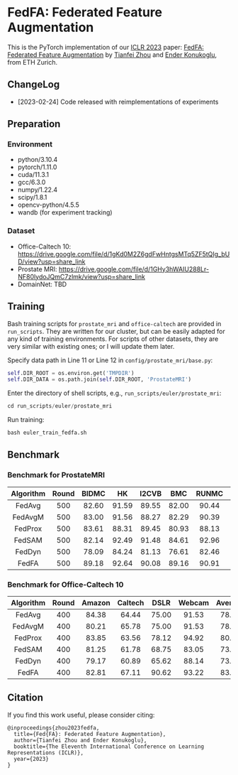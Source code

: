 # FedFA: Federated Feature Augmentation

This is the PyTorch implementation of our [ICLR 2023](https://iclr.cc/) paper: [FedFA: Federated Feature Augmentation](https://openreview.net/pdf?id=U9yFP90jU0)
by [Tianfei Zhou](https://www.tfzhou.com/) and [Ender Konukoglu](https://scholar.google.com/citations?user=OeEMrhQAAAAJ&hl=en), from ETH Zurich.

## ChangeLog

* [2023-02-24] Code released with reimplementations of experiments

## Preparation

### Environment

* python/3.10.4
* pytorch/1.11.0
* cuda/11.3.1
* gcc/6.3.0
* numpy/1.22.4
* scipy/1.8.1
* opencv-python/4.5.5
* wandb (for experiment tracking)

### Dataset

* Office-Caltech 10: https://drive.google.com/file/d/1gKd0M2Z6gdFwHntgsMTq5ZF5tQIg_bUD/view?usp=share_link
* Prostate MRI: https://drive.google.com/file/d/1GHy3hWAIU288Lr-NF80lydoJQmC7zlmk/view?usp=share_link
* DomainNet: TBD

## Training

Bash training scripts for `prostate_mri` and `office-caltech` are provided in `run_scripts`. 
They are written for our cluster, but can be easily adapted
for any kind of training environments. 
For scripts of other datasets, they are very similar with existing ones; or I will update them later.


Specify data path in Line 11 or Line 12 in `config/prostate_mri/base.py`:
```python
self.DIR_ROOT = os.environ.get('TMPDIR')
self.DIR_DATA = os.path.join(self.DIR_ROOT, 'ProstateMRI')
```

Enter the directory of shell scripts, e.g., `run_scripts/euler/prostate_mri`:
```python
cd run_scripts/euler/prostate_mri
```

Run training:
```python
bash euler_train_fedfa.sh
```

## Benchmark

### Benchmark for ProstateMRI

|   Algorithm  | Round | BIDMC | HK |  I2CVB | BMC | RUNMC | UCL | Average | Log | Ckpt |
| :----------: | :---: | :----: | :-----: | :---: | :----: | :----: | :----: | :-----: | :-----: | :-----: | 
| FedAvg       |  500  |  82.60 |  91.59  | 89.55 | 82.00  |  90.44  | 86.27  | 87.08 | [log](https://drive.google.com/file/d/1tcRvmauf8M8i2yZAvUwA0N9HjLf7Us_R/view?usp=sharing) | [ckpt](https://drive.google.com/drive/folders/1R31tLI0thRbtgf6JV8fLzAeKYoXttzOy?usp=sharing) |
| FedAvgM      |  500  |  83.00 |  91.56  | 88.27 | 82.29  |  90.39  | 84.82  | 86.72 | [log](https://drive.google.com/file/d/1d499qOyZ769HNCp8jJ-sGxRYcOyznc33/view?usp=sharing) | [ckpt](https://drive.google.com/drive/folders/1hfXLvjnh-AhGkSYRXin8PuHIVVEp_sf0?usp=sharing) |
| FedProx      |  500  |  83.61 |  88.31  | 89.45 | 80.93  |  88.13  | 86.36  | 86.13 | [log](https://drive.google.com/file/d/1dRrnuRZiJk7YK_rXO8ZP8pb7sHd_TLe5/view?usp=sharing) | [ckpt](https://drive.google.com/drive/folders/1JZ9HCGQ46h0JnOC_rw6lCeq3LOUlRD7D?usp=sharing) |
| FedSAM       |  500  |  82.14 |  92.49  | 91.48 | 84.61  |  92.96  | 87.47  | 88.52 | [log](https://drive.google.com/file/d/1qErzee3sn6Zz09IqCbO1ERlsM83t4jaI/view?usp=sharing) | [ckpt](https://drive.google.com/drive/folders/1Ut1eecgUO-Wfn9IBOzkHvTZG0xE0emew?usp=sharing) |
| FedDyn       |  500  |  78.09 |  84.24  | 81.13 | 76.61  |  82.46  | 75.80  | 79.72 | [log](https://drive.google.com/file/d/1Ro5cpV7F0rcOH_bEYrDk9vY29THdQrDF/view?usp=sharing) | [ckpt](https://drive.google.com/drive/folders/1V-FoRruu-mpYhDWiD0AoniXNhj8fQn4M?usp=sharing) |
| FedFA        |  500  |  89.18 |  92.64  | 90.08 | 89.16  |  90.91  | 87.71  | 89.95 | [log](https://drive.google.com/file/d/1jWDVzjWdgc1L7xErR6nwDP6rBoatbkiF/view?usp=share_link) | [ckpt](https://drive.google.com/drive/folders/1gf9mv4614i-7HznClTFAeek2zoozrwRO?usp=sharing) |


### Benchmark for Office-Caltech 10

|   Algorithm  | Round | Amazon | Caltech |  DSLR | Webcam | Average | Log | Ckpt |
| :----------: | :---: | :----: | :-----: | :---: | :----: | :-----: | :-----: | :-----: | 
| FedAvg       |  400  |  84.38 |  64.44  | 75.00 | 91.53  |  78.84  | [log](https://drive.google.com/file/d/17_AX7Zqn3oQkdwU3GNVUkvMQ-54YUU8S/view?usp=sharing) | [ckpt](https://drive.google.com/drive/folders/1oFrMcg0V0YlWQbHQokd3BJVlWMzr_OYh?usp=sharing) |
| FedAvgM      |  400  |  80.21 |  65.78  | 75.00 | 91.53  |  78.13  | [log](https://drive.google.com/file/d/1-T2coqbhEzyP4J0NA11rajUiPp3jKDq-/view?usp=sharing) | [ckpt](https://drive.google.com/drive/folders/1tF2-YSK1kDHMadNX41xqBy1uDMxMO9Z-?usp=sharing) |
| FedProx      |  400  |  83.85 |  63.56  | 78.12 | 94.92  |  80.11  | [log](https://drive.google.com/file/d/18rPi5Xw4HvEgjoi7sDeGNu8Ryg6EUILE/view?usp=sharing) | [ckpt](https://drive.google.com/drive/folders/1pkv5V5NGyz248-Hnvs3C220PqGb7g7YT?usp=sharing) |
| FedSAM       |  400  |  81.25 |  61.78  | 68.75 | 83.05  |  73.71  | [log](https://drive.google.com/file/d/1cF73qHB7nwz0nJM562gkO4FBQ2wffxIP/view?usp=sharing) | [ckpt](https://drive.google.com/drive/folders/1KlXwopWq3gUtOWwGur-P5rUJ9CMPNT1T?usp=sharing) |
| FedDyn       |  400  |  79.17 |  60.89  | 65.62 | 88.14  |  73.45  | [log](https://drive.google.com/file/d/1ivip69PLeWISZQbXsFBef5s4LUetak-5/view?usp=sharing) | [ckpt](https://drive.google.com/drive/folders/10644Vq15zBsIFf05nwgorB26TPv1M1I6?usp=sharing) |
| FedFA        |  400  |  82.81 |  67.11  | 90.62 | 93.22  |  83.44  | [log](https://drive.google.com/file/d/13qLmkNPGowU-3hItFVoq3k3UrLS88qRa/view?usp=sharing) | [ckpt](https://drive.google.com/drive/folders/1gf9mv4614i-7HznClTFAeek2zoozrwRO?usp=sharing) |





## Citation

If you find this work useful, please consider citing:

```
@inproceedings{zhou2023fedfa,
  title={Fed{FA}: Federated Feature Augmentation},
  author={Tianfei Zhou and Ender Konukoglu},
  booktitle={The Eleventh International Conference on Learning Representations (ICLR)},
  year={2023}
}
```
